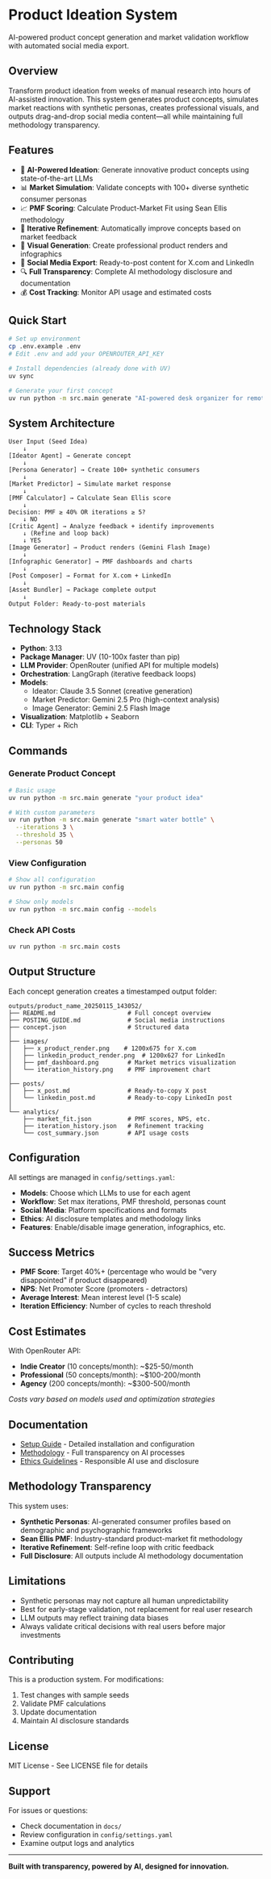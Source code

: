 # Product Ideation System

AI-powered product concept generation and market validation workflow with automated social media export.

## Overview

Transform product ideation from weeks of manual research into hours of AI-assisted innovation. This system generates product concepts, simulates market reactions with synthetic personas, creates professional visuals, and outputs drag-and-drop social media content—all while maintaining full methodology transparency.

## Features

- 🤖 **AI-Powered Ideation**: Generate innovative product concepts using state-of-the-art LLMs
- 📊 **Market Simulation**: Validate concepts with 100+ diverse synthetic consumer personas
- 📈 **PMF Scoring**: Calculate Product-Market Fit using Sean Ellis methodology
- 🔄 **Iterative Refinement**: Automatically improve concepts based on market feedback
- 🎨 **Visual Generation**: Create professional product renders and infographics
- 📱 **Social Media Export**: Ready-to-post content for X.com and LinkedIn
- 🔍 **Full Transparency**: Complete AI methodology disclosure and documentation
- 💰 **Cost Tracking**: Monitor API usage and estimated costs

## Quick Start

```bash
# Set up environment
cp .env.example .env
# Edit .env and add your OPENROUTER_API_KEY

# Install dependencies (already done with UV)
uv sync

# Generate your first concept
uv run python -m src.main generate "AI-powered desk organizer for remote workers"
```

## System Architecture

```
User Input (Seed Idea)
    ↓
[Ideator Agent] → Generate concept
    ↓
[Persona Generator] → Create 100+ synthetic consumers
    ↓
[Market Predictor] → Simulate market response
    ↓
[PMF Calculator] → Calculate Sean Ellis score
    ↓
Decision: PMF ≥ 40% OR iterations ≥ 5?
    ↓ NO
[Critic Agent] → Analyze feedback + identify improvements
    ↓ (Refine and loop back)
    ↓ YES
[Image Generator] → Product renders (Gemini Flash Image)
    ↓
[Infographic Generator] → PMF dashboards and charts
    ↓
[Post Composer] → Format for X.com + LinkedIn
    ↓
[Asset Bundler] → Package complete output
    ↓
Output Folder: Ready-to-post materials
```

## Technology Stack

- **Python**: 3.13
- **Package Manager**: UV (10-100x faster than pip)
- **LLM Provider**: OpenRouter (unified API for multiple models)
- **Orchestration**: LangGraph (iterative feedback loops)
- **Models**:
  - Ideator: Claude 3.5 Sonnet (creative generation)
  - Market Predictor: Gemini 2.5 Pro (high-context analysis)
  - Image Generator: Gemini 2.5 Flash Image
- **Visualization**: Matplotlib + Seaborn
- **CLI**: Typer + Rich

## Commands

### Generate Product Concept

```bash
# Basic usage
uv run python -m src.main generate "your product idea"

# With custom parameters
uv run python -m src.main generate "smart water bottle" \
  --iterations 3 \
  --threshold 35 \
  --personas 50
```

### View Configuration

```bash
# Show all configuration
uv run python -m src.main config

# Show only models
uv run python -m src.main config --models
```

### Check API Costs

```bash
uv run python -m src.main costs
```

## Output Structure

Each concept generation creates a timestamped output folder:

```
outputs/product_name_20250115_143052/
├── README.md                    # Full concept overview
├── POSTING_GUIDE.md             # Social media instructions
├── concept.json                 # Structured data
│
├── images/
│   ├── x_product_render.png    # 1200x675 for X.com
│   ├── linkedin_product_render.png  # 1200x627 for LinkedIn
│   ├── pmf_dashboard.png        # Market metrics visualization
│   └── iteration_history.png    # PMF improvement chart
│
├── posts/
│   ├── x_post.md                # Ready-to-copy X post
│   └── linkedin_post.md         # Ready-to-copy LinkedIn post
│
└── analytics/
    ├── market_fit.json          # PMF scores, NPS, etc.
    ├── iteration_history.json   # Refinement tracking
    └── cost_summary.json        # API usage costs
```

## Configuration

All settings are managed in `config/settings.yaml`:

- **Models**: Choose which LLMs to use for each agent
- **Workflow**: Set max iterations, PMF threshold, personas count
- **Social Media**: Platform specifications and formats
- **Ethics**: AI disclosure templates and methodology links
- **Features**: Enable/disable image generation, infographics, etc.

## Success Metrics

- **PMF Score**: Target 40%+ (percentage who would be "very disappointed" if product disappeared)
- **NPS**: Net Promoter Score (promoters - detractors)
- **Average Interest**: Mean interest level (1-5 scale)
- **Iteration Efficiency**: Number of cycles to reach threshold

## Cost Estimates

With OpenRouter API:
- **Indie Creator** (10 concepts/month): ~$25-50/month
- **Professional** (50 concepts/month): ~$100-200/month
- **Agency** (200 concepts/month): ~$300-500/month

*Costs vary based on models used and optimization strategies*

## Documentation

- [Setup Guide](SETUP.md) - Detailed installation and configuration
- [Methodology](METHODOLOGY.md) - Full transparency on AI processes
- [Ethics Guidelines](ETHICS.md) - Responsible AI use and disclosure

## Methodology Transparency

This system uses:
- **Synthetic Personas**: AI-generated consumer profiles based on demographic and psychographic frameworks
- **Sean Ellis PMF**: Industry-standard product-market fit methodology
- **Iterative Refinement**: Self-refine loop with critic feedback
- **Full Disclosure**: All outputs include AI methodology documentation

## Limitations

- Synthetic personas may not capture all human unpredictability
- Best for early-stage validation, not replacement for real user research
- LLM outputs may reflect training data biases
- Always validate critical decisions with real users before major investments

## Contributing

This is a production system. For modifications:
1. Test changes with sample seeds
2. Validate PMF calculations
3. Update documentation
4. Maintain AI disclosure standards

## License

MIT License - See LICENSE file for details

## Support

For issues or questions:
- Check documentation in `docs/`
- Review configuration in `config/settings.yaml`
- Examine output logs and analytics

---

**Built with transparency, powered by AI, designed for innovation.**

